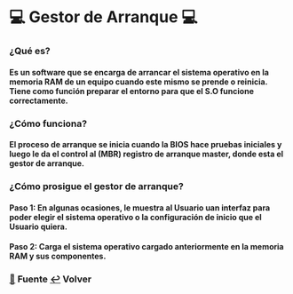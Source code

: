 # 💻 Gestor de Arranque 💻

### ¿Qué es?
####
#### Es un software que se encarga de arrancar el sistema operativo en la memoria RAM de un equipo cuando este mismo se prende o reinicia. Tiene como función preparar el entorno para que el S.O funcione correctamente.

### ¿Cómo funciona?
####
#### El proceso de arranque se inicia cuando la BIOS hace pruebas iniciales y luego le da el control al (MBR) registro de arranque master, donde esta el gestor de arranque.
####
### ¿Cómo prosigue el gestor de arranque?
####
#### Paso 1: En algunas ocasiones, le muestra al Usuario uan interfaz para poder elegir el sistema operativo o la configuración de inicio que el Usuario quiera.
#### Paso 2: Carga el sistema operativo cargado anteriormente en la memoria RAM y sus componentes.

### [:pushpin:](https://ubuntu.com/download/desktop#system-requirements) **Fuente**  [:leftwards_arrow_with_hook:](..) **Volver**

